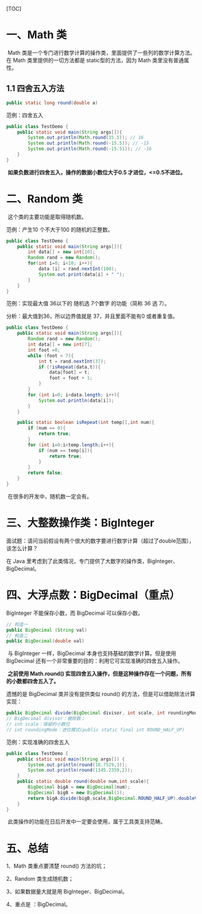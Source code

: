 [TOC]

# 一、Math 类

​	Math 类是一个专门进行数学计算的操作类，里面提供了一些列的数学计算方法。​在 Math 类里提供的一切方法都是 static型的方法，因为 Math 类里没有普通属性。

## 1.1 四舍五入方法

```java
public static long round(double a)
```

范例：四舍五入

```java
public class TestDemo {
    public static void main(String args[]){
        System.out.println(Math.round(15.5)); // 16
        System.out.println(Math.round(-15.5)); // -15
        System.out.println(Math.round(-15.51)); // -16
    }
}
```

​	**如果负数进行四舍五入，操作的数据小数位大于0.5 才进位，<=0.5不进位。**

# 二、Random 类

​	这个类的主要功能是取得随机数。

范例：产生10 个不大于100 的随机的正整数。

```java
public class TestDemo {
    public static void main(String args[]){
        int data[] = new int[10];
        Random rand = new Random();
        for(int i=0; i<10; i++){
            data [i] = rand.nextInt(100);
            System.out.print(data[i] + " ");
        }
    }
}
```

范例：实现最大值 36以下的 随机选 7个数字 的功能（简称 36 选 7）。

分析：最大值到36，所以边界值就是 37，并且里面不能有0 或者重复值。

```java
public class TestDemo {
    public static void main(String args[]){
        Random rand = new Random();
        int data[] = new int[7];
        int foot =0;
        while (foot < 7){
            int t = rand.nextInt(37);
            if (!isRepeat(data,t)){
                data[foot] = t;
                foot = foot + 1;
            }
        }
        for (int i=0; i<data.length; i++){
            System.out.println(data[i]);
        }
    }

    public static boolean isRepeat(int temp[],int num){
        if (num == 0){
            return true;
        }
        for (int i=0;i<temp.length;i++){
            if (num == temp[i]){
                return true;
            }
        }
        return false;
    }
}
```

​	在很多的开发中，随机数一定会有。

# 三、大整数操作类：BigInteger

面试题：请问当前假设有两个很大的数字要进行数学计算（超过了double范围），该怎么计算？

在 Java 里考虑到了此类情况，专门提供了大数字的操作类，BigInteger、BigDecimal。

# 四、大浮点数：BigDecimal（重点）

BigInteger 不能保存小数，而 BigDecimal 可以保存小数。

```java
// 构造一
public BigDecimal (String val)
// 构造二
public BigDecimal(double val)
```

​	与 BigInteger 一样，BigDecimal 本身也支持基础的数学计算。但是使用 BigDecimal 还有一个非常重要的目的：利用它可实现准确的四舍五入操作。

​	**之前使用 Math.round() 实现四舍五入操作，但是这种操作存在一个问题，所有的小数都四舍五入了。**

遗憾的是 BigDecimal 类并没有提供类似 round() 的方法，但是可以借助除法计算实现：

```java
public BigDecimal divide(BigDecimal divisor, int scale, int roundingMode)
// BigDecimal divisor：被除数；
// int scale：保留的小数位
// int roundingMode：进位模式(public static final int ROUND_HALF_UP)
```

范例：实现准确的四舍五入

```java
public class TestDemo {
    public static void main(String args[]) {
        System.out.println(round(18.7529,3));
        System.out.println(round(1345.2359,2));
    }
    public static double round(double num,int scale){
        BigDecimal bigA = new BigDecimal(num);
        BigDecimal bigB = new BigDecimal(1);
        return bigA.divide(bigB,scale,BigDecimal.ROUND_HALF_UP).doubleValue();
    }
}
```

​	此类操作的功能在日后开发中一定要会使用，属于工具类支持范畴。

# 五、总结

1、Math 类重点要清楚 round() 方法的坑；

2、Random 类生成随机数；

3、如果数据量大就是用 BigInteger、BigDecimal。

4、重点是 ：BigDecimal。